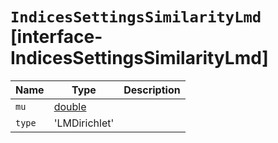 # `IndicesSettingsSimilarityLmd` [interface-IndicesSettingsSimilarityLmd]

| Name | Type | Description |
| - | - | - |
| `mu` | [double](./double.md) | &nbsp; |
| `type` | 'LMDirichlet' | &nbsp; |
